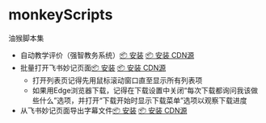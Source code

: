 # monkeyScripts
油猴脚本集
- 自动教学评价（强智教务系统）[📦 安装](https://github.com/initH271/monkeyScripts/raw/master/hufe%E8%87%AA%E5%8A%A8%E6%95%99%E5%AD%A6%E8%AF%84%E4%BB%B7.user.js) [📦 安装 CDN源](https://fastly.jsdelivr.net/gh/initH271/monkeyScripts@master/hufe%E8%87%AA%E5%8A%A8%E6%95%99%E5%AD%A6%E8%AF%84%E4%BB%B7.user.js)
- 批量打开飞书妙记页面[📦 安装](https://github.com/initH271/monkeyScripts/raw/master/导出飞书妙记字幕文件-打开飞书妙记.user.js) [📦 安装 CDN源](https://fastly.jsdelivr.net/gh/initH271/monkeyScripts@master/导出飞书妙记字幕文件-打开飞书妙记.user.js)
  - 打开列表页记得先用鼠标滚动窗口直至显示所有列表项
  - 如果用Edge浏览器下载，记得在下载设置中关闭“每次下载都询问我该做些什么”选项，并打开“下载开始时显示下载菜单”选项以观察下载进度
- 从飞书妙记页面导出字幕文件[📦 安装](https://github.com/initH271/monkeyScripts/raw/master/导出飞书妙记字幕文件.user.js) [📦 安装 CDN源](https://fastly.jsdelivr.net/gh/initH271/monkeyScripts@master/导出飞书妙记字幕文件.user.js)
